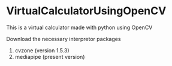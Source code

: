 # VirtualCalculatorUsingOpenCV
This is a virtual calculator made with python using OpenCV


Download the necessary interpretor packages 
1) cvzone (version 1.5.3)
2) mediapipe (present version)
